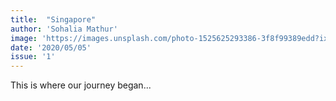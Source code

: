 ```yaml
---
title:  "Singapore"
author: 'Sohalia Mathur'
image: 'https://images.unsplash.com/photo-1525625293386-3f8f99389edd?ixlib=rb-1.2.1&ixid=eyJhcHBfaWQiOjEyMDd9&auto=format&fit=crop&w=1549&q=80'
date: '2020/05/05'
issue: '1'
---
```


This is where our journey began...

